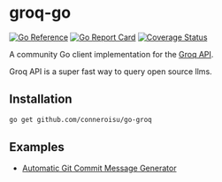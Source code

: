 # groq-go

[![Go Reference](https://pkg.go.dev/badge/github.com/conneroisu/groq-go.svg)](https://pkg.go.dev/github.com/conneroisu/groq-go)
[![Go Report Card](https://goreportcard.com/badge/github.com/conneroisu/groq-go)](https://goreportcard.com/report/github.com/conneroisu/groq-go)
[![Coverage Status](https://coveralls.io/repos/github/conneroisu/groq-go/badge.svg?branch=main)](https://coveralls.io/github/conneroisu/groq-go?branch=main)

A community Go client implementation for the [Groq API](https://wow.groq.com/).

Groq API is a super fast way to query open source llms.

## Installation

```bash
go get github.com/conneroisu/go-groq
```

## Examples

- [Automatic Git Commit Message Generator](https://github.com/conneroisu/gita)
